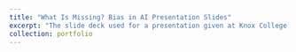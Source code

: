 ```yaml
---
title: "What Is Missing? Bias in AI Presentation Slides"
excerpt: "The slide deck used for a presentation given at Knox College on July 24th, 2025 <br/>"
collection: portfolio
---
```


<source src='/files/Medlock_Carissa_A203 2_30.pdf'>

